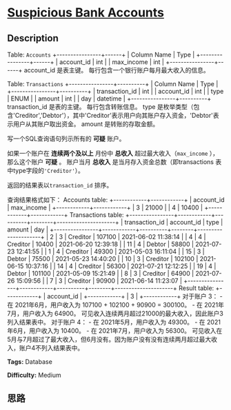 # [Suspicious Bank Accounts][title]

## Description

Table: `Accounts`
            +----------------+------+    | Column Name    | Type |    +----------------+------+    | account_id     | int  |    | max_income     | int  |    +----------------+------+    account_id 是表主键。    每行包含一个银行账户每月最大收入的信息。    



Table: `Transactions`
            +----------------+----------+    | Column Name    | Type     |    +----------------+----------+    | transaction_id | int      |    | account_id     | int      |    | type           | ENUM     |    | amount         | int      |    | day            | datetime |    +----------------+----------+    transaction_id 是表的主键。    每行包含转账信息。    type 是枚举类型（包含'Creditor','Debtor'），其中'Creditor'表示用户向其账户存入资金，'Debtor'表示用户从其账户取出资金。    amount 是转账的存取金额。    





写一个SQL查询语句列示所有的 **可疑** 账户。

如果一个账户在 **连续两个及以上** 月份中 **总收入** 超过最大收入（`max_income` ），那么这个账户 **可疑** 。  账户当月
**总收入** 是当月存入资金总数（即transactions 表中type字段的`'Creditor'`）。

返回的结果表以`transaction_id` 排序。

查询结果格式如下：
            Accounts table:    +------------+------------+    | account_id | max_income |    +------------+------------+    | 3          | 21000      |    | 4          | 10400      |    +------------+------------+        Transactions table:    +----------------+------------+----------+--------+---------------------+    | transaction_id | account_id | type     | amount | day                 |    +----------------+------------+----------+--------+---------------------+    | 2              | 3          | Creditor | 107100 | 2021-06-02 11:38:14 |    | 4              | 4          | Creditor | 10400  | 2021-06-20 12:39:18 |    | 11             | 4          | Debtor   | 58800  | 2021-07-23 12:41:55 |    | 1              | 4          | Creditor | 49300  | 2021-05-03 16:11:04 |    | 15             | 3          | Debtor   | 75500  | 2021-05-23 14:40:20 |    | 10             | 3          | Creditor | 102100 | 2021-06-15 10:37:16 |    | 14             | 4          | Creditor | 56300  | 2021-07-21 12:12:25 |    | 19             | 4          | Debtor   | 101100 | 2021-05-09 15:21:49 |    | 8              | 3          | Creditor | 64900  | 2021-07-26 15:09:56 |    | 7              | 3          | Creditor | 90900  | 2021-06-14 11:23:07 |    +----------------+------------+----------+--------+---------------------+        Result table:    +------------+    | account_id |    +------------+    | 3          |    +------------+            对于账户 3：    - 在 2021年6月，用户收入为 107100 + 102100 + 90900 = 300100。    - 在 2021年7月，用户收入为 64900。    可见收入连续两月超过21000的最大收入，因此账户3列入结果表中。    对于账户 4：    - 在 2021年5月，用户收入为 49300。    - 在 2021年6月，用户收入为 10400。    - 在 2021年7月，用户收入为 56300。    可见收入在5月与7月超过了最大收入，但6月没有。因为账户没有没有连续两月超过最大收入，账户4不列入结果表中。        


**Tags:** Database

**Difficulty:** Medium

## 思路

[title]: https://leetcode-cn.com/problems/suspicious-bank-accounts
